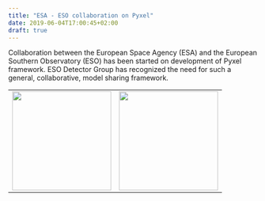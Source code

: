 ```yaml
---
title: "ESA - ESO collaboration on Pyxel"
date: 2019-06-04T17:00:45+02:00
draft: true
---
```


Collaboration between the European Space Agency (ESA) and the European Southern Observatory (ESO) 
has been started on development of Pyxel framework. ESO Detector Group has recognized the need 
for such a general, collaborative, model sharing framework. 


<table cellspacing="0" cellpadding="0" style="width:100%">
  <tr>
    <td><img src="img/esa-logo.bmp" height="200"></td>
    <td><img src="img/eso-logo.jpg" height="200"></td> 
  </tr>
</table>
